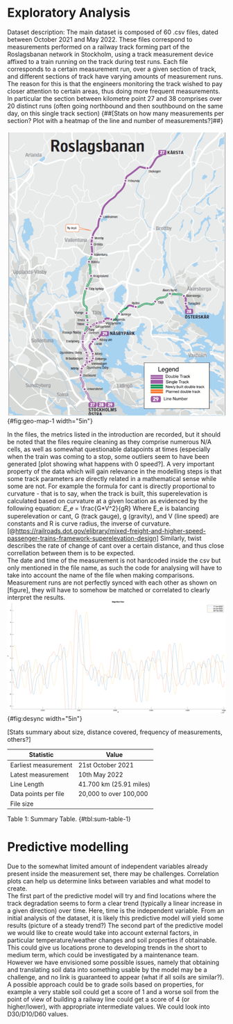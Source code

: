 # Exploratory Analysis
Dataset description: 
The main dataset is composed of 60 .csv files, dated between October 2021 and May 2022. These files correspond to measurements performed on a railway track forming part of the Roslagsbanan network in Stockholm, using a track measurement device affixed to a train running on the track during test runs.
Each file corresponds to a certain measurement run, over a given section of track, and different sections of track have varying amounts of measurement runs. The reason for this is that the engineers monitoring the track wished to pay closer attention to certain areas, thus doing more frequent measurements. In particular the section between kilometre point 27 and 38 comprises over 20 distinct runs (often going northbound and then southbound on the same day, on this single track section)
{##[Stats on how many measurements per section? Plot with a heatmap of the line and number of measurements?]##}

![Line map overview of the Roslagsbanan. This study will focus on line 27 to Kårsta.](images/RB-sl-map.png){#fig:geo-map-1 width="5in"}


In the files, the metrics listed in the introduction are recorded, but it should be noted that the files require cleaning as they comprise numerous N/A cells, as well as somewhat questionable datapoints at times (especially when the train was coming to a stop, some outliers seem to have been generated [plot showing what happens with 0 speed?]. 
A very important property of the data which will gain relevance in the modelling steps is that some track parameters are directly related in a mathematical sense while some are not. For example the formula for cant is directly proportional to curvature - that is to say, when the track is built, this superelevation is calculated based on curvature at a given location as evidenced by the following equation: 𝐸_𝑒 ⁡= \frac{G*V^2}{gR}
Where E_e is balancing superelevation or cant, G (track gauge), g (gravity), and V (line speed) are constants and R is curve radius, the inverse of curvature.[@https://railroads.dot.gov/elibrary/mixed-freight-and-higher-speed-passenger-trains-framework-superelevation-design] 
Similarly, twist describes the rate of change of cant over a certain distance, and thus close correllation between them is to be expected.  
The date and time of the measurement is not hardcoded inside the csv but only mentioned in the file name, as such the code for analysing will have to take into account the name of the file when making comparisons. 
Measurement runs are not perfectly synced with each other as shown on [figure], they will have to somehow be matched or correlated to clearly interpret the results. 
![Plot showing the offset between measurement runs on three dates.](images/desync.png){#fig:desync width="5in"}

[Stats summary about size, distance covered, frequency of measurements, others?]

| Statistic | Value |
|----------|----------|
| Earliest measurement | 21st October 2021 |
| Latest measurement | 10th May 2022 |
| Line Length | 41.700 km (25.91 miles) |
| Data points per file | 20,000 to over 100,000 |
| File size |  |

Table 1: Summary Table. {#tbl:sum-table-1}


# Predictive modelling

Due to the somewhat limited amount of independent variables already present inside the measurement set, there may be challenges. Correlation plots can help us determine links between variables and what model to create.  
The first part of the predictive model will try and find locations where the track degradation seems to form a clear trend (typically a linear increase in a given direction) over time. Here, time is the independent variable. From an initial analysis of the dataset, it is likely this predictive model will yield some results (picture of a steady trend?)
The second part of the predictive model we would like to create would take into account external factors, in particular temperature/weather changes and soil properties if obtainable. This could give us locations prone to developing trends in the short to medium term, which could be investigated by a maintenance team.  However we have envisioned some possible issues, namely that obtaining and translating soil data into something usable by the model may be a challenge, and no link is guaranteed to appear (what if all soils are similar?). A possible approach could be to grade soils based on properties, for example a very stable soil could get a score of 1 and a worse soil from the point of view of building a railway line could get a score of 4 (or higher/lower), with appropriate intermediate values. We could look into D30/D10/D60 values.  
